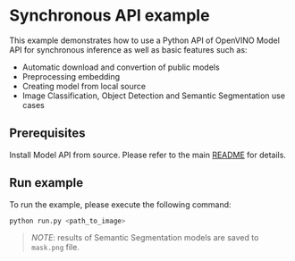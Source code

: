 # Synchronous API example
This example demonstrates how to use a Python API of OpenVINO Model API for synchronous inference as well as basic features such as:
- Automatic download and convertion of public models
- Preprocessing embedding
- Creating model from local source
- Image Classification, Object Detection and Semantic Segmentation use cases

## Prerequisites
Install Model API from source. Please refer to the main [README](../../../README.md) for details.

## Run example
To run the example, please execute the following command:
```bash
python run.py <path_to_image>
```

>*NOTE*: results of Semantic Segmentation models are saved to `mask.png` file.
